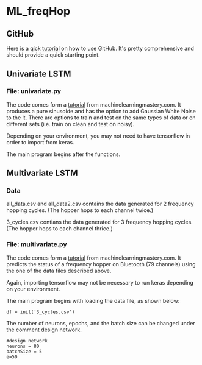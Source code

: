 # ML_freqHop
## GitHub
Here is a qick [tutorial](https://product.hubspot.com/blog/git-and-github-tutorial-for-beginners) on how to use GitHub.
It's pretty comprehensive and should provide a quick starting point.

## Univariate LSTM
### File: univariate.py
The code comes form a 
[tutorial](https://machinelearningmastery.com/time-series-forecasting-long-short-term-memory-network-python/) 
from machinelearningmastery.com.
It produces a pure sinusoide and has the option to add Gaussian White Noise to the it.
There are options to train and test on the same types of data or on different sets (i.e. train on clean and test on noisy).

Depending on your environment, you may not need to have tensorflow in order to import from keras.

The main program begins after the functions.

## Multivariate LSTM
### Data
all_data.csv and all_data2.csv contains the data generated for 2 frequency hopping cycles.
(The hopper hops to each channel twice.)

3_cycles.csv contians the data generated for 3 frequency hopping cycles.
(The hopper hops to each channel thrice.)

### File: multivariate.py
The code comes form a
[tutorial](https://machinelearningmastery.com/multivariate-time-series-forecasting-lstms-keras/)
from machinelearningmastery.com.
It predicts the status of a frequency hopper on Bluetooth (79 channels) using the one of the data files described above.

Again, importing tensorflow may not be necessary to run keras depending on your environment.

The main program begins with loading the data file, as shown below:
```
df = init('3_cycles.csv')
```
The number of neurons, epochs, and the batch size can be changed under the comment design network.
```
#design network
neurons = 80
batchSize = 5
e=50
```
